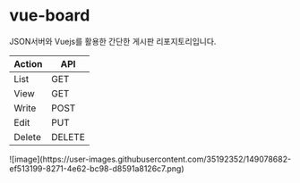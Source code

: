 # vue-board

JSON서버와 Vuejs를 활용한 간단한 게시판 리포지토리입니다.

<table>
<thead>
<tr><th>Action</th><th>API</th></tr>
</thead>
<tbody>
<tr>
<td>List</td>
<td>GET</td>
</tr>
<tr>
<td>View</td>
<td>GET</td>
</tr>
<tr>
<td>Write</td>
<td>POST</td>
</tr>
<tr>
<td>Edit</td>
<td>PUT</td>
</tr>
<tr>
<td>Delete</td>
<td>DELETE</td>
</tr>
</tbody>
</table>
![image](https://user-images.githubusercontent.com/35192352/149078682-ef513199-8271-4e62-bc98-d8591a8126c7.png)

